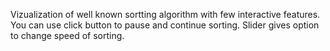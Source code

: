 Vizualization of well known sortting algorithm with few interactive features. You can use click button to pause and continue sorting. Slider gives option to change speed of sorting.  
